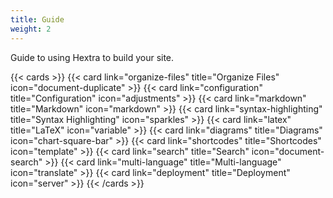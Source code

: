 ```yaml
---
title: Guide
weight: 2
---
```


Guide to using Hextra to build your site.

{{< cards >}}
  {{< card link="organize-files" title="Organize Files" icon="document-duplicate" >}}
  {{< card link="configuration" title="Configuration" icon="adjustments" >}}
  {{< card link="markdown" title="Markdown" icon="markdown" >}}
  {{< card link="syntax-highlighting" title="Syntax Highlighting" icon="sparkles" >}}
  {{< card link="latex" title="LaTeX" icon="variable" >}}
  {{< card link="diagrams" title="Diagrams" icon="chart-square-bar" >}}
  {{< card link="shortcodes" title="Shortcodes" icon="template" >}}
  {{< card link="search" title="Search" icon="document-search" >}}
  {{< card link="multi-language" title="Multi-language" icon="translate" >}}
  {{< card link="deployment" title="Deployment" icon="server" >}}
{{< /cards >}}
